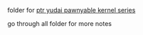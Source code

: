 folder for [ptr yudai pawnyable kernel series](https://pawnyable.cafe/)

go through all folder for more notes